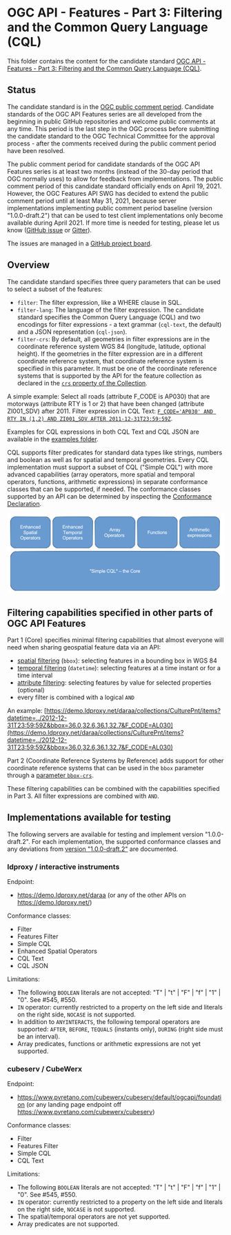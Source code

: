 # OGC API - Features - Part 3: Filtering and the Common Query Language (CQL)

This folder contains the content for the candidate standard [OGC API - Features - Part 3: Filtering and the Common Query Language (CQL)](https://portal.ogc.org/files/96288).

## Status

The candidate standard is in the [OGC public comment period](https://www.ogc.org/standards/requests/229). Candidate standards of the OGC API Features series are all developed from the beginning in public GitHub repositories and welcome public comments at any time. This period is the last step in the OGC process before submitting the candidate standard to the OGC Technical Committee for the approval process - after the comments received during the public comment period have been resolved.

The public comment period for candidate standards of the OGC API Features series is at least two months (instead of the 30-day period that OGC normally uses) to allow for feedback from implementations. The public comment period of this candidate standard officially ends on April 19, 2021. However, the OGC Features API SWG has decided to extend the public comment period until at least May 31, 2021, because server implementations implementing public comment period baseline (version "1.0.0-draft.2") that can be used to test client implementations only become available during April 2021. If more time is needed for testing, please let us know ([GitHub issue](https://github.com/opengeospatial/ogcapi-features/issues/367) or [Gitter](https://gitter.im/opengeospatial/WFS_FES)).

The issues are managed in a [GitHub project board](https://github.com/opengeospatial/ogcapi-features/projects/4).

## Overview

The candidate standard specifies three query parameters that can be used to select a subset of the features:

- `filter`: The filter expression, like a WHERE clause in SQL.
- `filter-lang`: The language of the filter expression. The candidate standard specifies the Common Query Language (CQL) and two encodings for filter expressions - a text grammar (`cql-text`, the default) and a JSON representation (`cql-json`).
- `filter-crs`: By default, all geometries in filter expressions are in the coordinate reference system WGS 84 (longitude, latitude, optional height). If the geometries in the filter expression are in a different coordinate reference system, that coordinate reference system is specified in this parameter. It must be one of the coordinate reference systems that is supported by the API for the feature collection as declared in the [`crs` property of the Collection](https://docs.opengeospatial.org/is/18-058/18-058.html#crs-discovery).

A simple example: Select all roads (attribute F_CODE is AP030) that are motorways (attribute RTY is 1 or 2) that have been changed (attribute ZI001_SDV) after 2011. Filter expression in CQL Text: [`F_CODE='AP030' AND RTY IN (1,2) AND ZI001_SDV AFTER 2011-12-31T23:59:59Z`](https://demo.ldproxy.net/daraa/collections/TransportationGroundCrv/items?filter=F_CODE%3D%27AP030%27%20AND%20ZI001_SDV%20AFTER%202011-12-31T23%3A59%3A59Z%20AND%20RTY%20IN%20(1%2C2)).

Examples for CQL expressions in both CQL Text and CQL JSON are available in the [examples folder](standard/schema/examples).

CQL supports filter predicates for standard data types like strings, numbers and boolean as well as for spatial and temporal geometries. Every CQL implementation must support a subset of CQL ("Simple CQL") with more advanced capabilities (array operators, more spatial and temporal operators, functions, arithmetic expressions) in separate conformance classes that can be supported, if needed. The conformance classes supported by an API can be determined by inspecting the [Conformance Declaration](http://www.opengis.net/doc/IS/ogcapi-features-1/1.0#_declaration_of_conformance_classes).

![CQL conformance classes](./cql-cc.png "CQL conformance classes")

## Filtering capabilities specified in other parts of OGC API Features

Part 1 (Core) specifies minimal filtering capabilities that almost everyone will need when sharing geospatial feature data via an API:

- [spatial filtering](http://www.opengis.net/doc/IS/ogcapi-features-1/1.0#_parameter_bbox) (`bbox`): selecting features in a bounding box in WGS 84
- [temporal filtering](http://www.opengis.net/doc/IS/ogcapi-features-1/1.0#_parameter_datetime) (`datetime`): selecting features at a time instant or for a time interval
- [attribute filtering](http://www.opengis.net/doc/IS/ogcapi-features-1/1.0#_parameters_for_filtering_on_feature_properties): selecting features by value for selected properties (optional)
- every filter is combined with a logical `AND`

An example: [https://demo.ldproxy.net/daraa/collections/CulturePnt/items?datetime=../2012-12-31T23:59:59Z&bbox=36.0,32.6,36.1,32.7&F_CODE=AL030](https://demo.ldproxy.net/daraa/collections/CulturePnt/items?datetime=../2012-12-31T23:59:59Z&bbox=36.0,32.6,36.1,32.7&F_CODE=AL030)

Part 2 (Coordinate Reference Systems by Reference) adds support for other coordinate reference systems that can be used in the `bbox` parameter through a [parameter `bbox-crs`](https://docs.opengeospatial.org/is/18-058/18-058.html#_parameter_bbox_crs).

These filtering capabilities can be combined with the capabilities specified in Part 3. All filter expressions are combined with `AND`.

## Implementations available for testing

The following servers are available for testing and implement version "1.0.0-draft.2". For each implementation, the supported conformance classes and any deviations from [version "1.0.0-draft.2"](https://portal.ogc.org/files/?artifact_id=96288&version=2) are documented.

### ldproxy / interactive instruments

Endpoint:

- https://demo.ldproxy.net/daraa (or any of the other APIs on https://demo.ldproxy.net/)

Conformance classes:

- Filter
- Features Filter
- Simple CQL
- Enhanced Spatial Operators
- CQL Text
- CQL JSON

Limitations:

- The following `BOOLEAN` literals are not accepted: "T" | "t" | "F" | "f" | "1" | "0". See #545, #550.
- `IN` operator: currently restricted to a property on the left side and literals on the right side, `NOCASE` is not supported.
- In addition to `ANYINTERACTS`, the following temporal operators are supported: `AFTER`, `BEFORE`, `TEQUALS` (instants only), `DURING` (right side must be an interval).
- Array predicates, functions or arithmetic expressions are not yet supported.

### cubeserv / CubeWerx

Endpoint:

- https://www.pvretano.com/cubewerx/cubeserv/default/ogcapi/foundation (or any landing page endpoint off https://www.pvretano.com/cubewerx/cubeserv)

Conformance classes:

- Filter
- Features Filter
- Simple CQL
- CQL Text

Limitations:

- The following `BOOLEAN` literals are not accepted: "T" | "t" | "F" | "f" | "1" | "0". See #545, #550.
- `IN` operator: currently restricted to a property on the left side and literals on the right side, `NOCASE` is not supported.
- The spatial/temporal operators are not yet supported.
- Array predicates are not supported.
